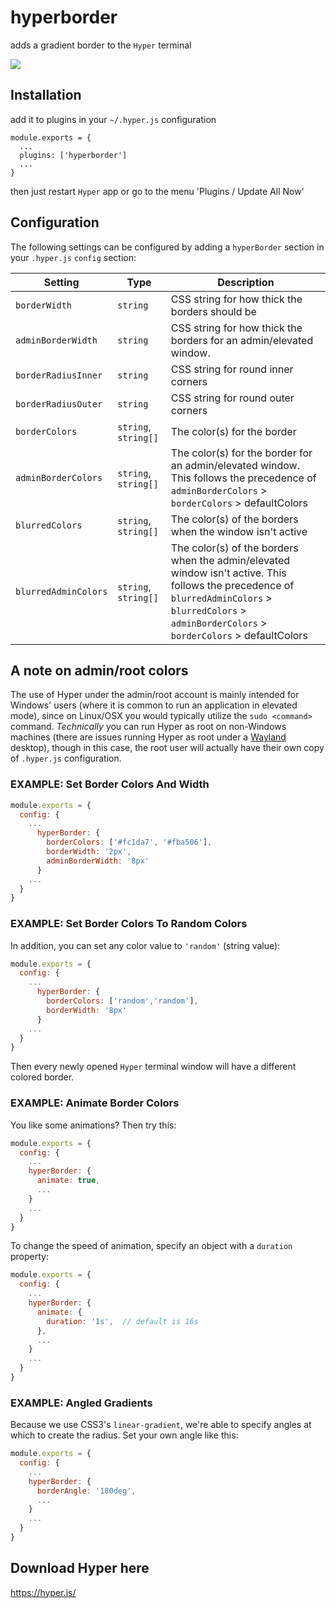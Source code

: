 # hyperborder
adds a gradient border to the `Hyper` terminal

![](https://pasteboard.co/HBB6MEj.png)

## Installation
add it to plugins in your `~/.hyper.js` configuration

````
module.exports = {
  ...
  plugins: ['hyperborder']
  ...
}
````
then just restart `Hyper` app or go to the menu 'Plugins / Update All Now'

## Configuration
The following settings can be configured by adding a `hyperBorder` section in your `.hyper.js` `config` section:

| Setting              | Type                 | Description                                            |
|----------------------|----------------------|--------------------------------------------------------|
| `borderWidth`        | `string`             | CSS string for how thick the borders should be         |
| `adminBorderWidth`   | `string`             | CSS string for how thick the borders for an admin/elevated window.         |
| `borderRadiusInner`  | `string`             | CSS string for round inner corners                     |
| `borderRadiusOuter`  | `string`             | CSS string for round outer corners                     |
| `borderColors`       | `string`, `string[]` | The color(s) for the border                            |
| `adminBorderColors`  | `string`, `string[]` | The color(s) for the border for an admin/elevated window. This follows the precedence  of `adminBorderColors` > `borderColors` > defaultColors                                    |
| `blurredColors`      | `string`, `string[]` | The color(s) of the borders when the window isn't active |
| `blurredAdminColors` | `string`, `string[]` | The color(s) of the borders when the admin/elevated window isn't active. This follows the precedence of `blurredAdminColors` > `blurredColors` > `adminBorderColors` > `borderColors` > defaultColors |

## A note on admin/root colors
The use of Hyper under the admin/root account is mainly intended for Windows' users (where it is common to run an application in
elevated mode), since on Linux/OSX you would typically utilize the `sudo <command>` command. _Technically_ you can run Hyper as root
on non-Windows machines (there are issues running Hyper as root under a [Wayland](https://wayland.freedesktop.org/) desktop), though
in this case, the root user will actually have their own copy of `.hyper.js` configuration.

### EXAMPLE: Set Border Colors And Width

```javascript
module.exports = {
  config: {
    ...
      hyperBorder: {
        borderColors: ['#fc1da7', '#fba506'],
        borderWidth: '2px',
        adminBorderWidth: '8px'
      }
    ...
  }
}
```

### EXAMPLE: Set Border Colors To Random Colors

In addition, you can set any color value to `'random'` (string value):

```javascript
module.exports = {
  config: {
    ...
      hyperBorder: {
        borderColors: ['random','random'],
        borderWidth: '8px'
      }
    ...
  }
}
```

Then every newly opened `Hyper` terminal window will have a different colored border.

### EXAMPLE: Animate Border Colors
You like some animations? Then try this:

```javascript
module.exports = {
  config: {
    ...
    hyperBorder: {
      animate: true,
      ...
    }
    ...
  }
}
```

To change the speed of animation, specify an object with a `duration` property:

```javascript
module.exports = {
  config: {
    ...
    hyperBorder: {
      animate: {
        duration: '1s',  // default is 16s
      },
      ...
    }
    ...
  }
}
```

### EXAMPLE: Angled Gradients
Because we use CSS3's `linear-gradient`, we're able to specify angles at which to create the radius. Set your own angle like this:

```javascript
module.exports = {
  config: {
    ...
    hyperBorder: {
      borderAngle: '180deg',
      ...
    }
    ...
  }
}
```

## Download Hyper here
https://hyper.is/
